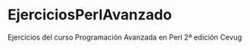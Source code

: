 EjerciciosPerlAvanzado
======================

Ejercicios del curso Programación Avanzada en Perl 2ª edición Cevug
